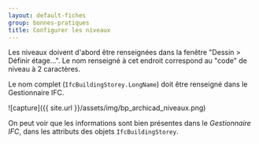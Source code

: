 ```yaml
---
layout: default-fiches
group: bonnes-pratiques
title: Configurer les niveaux
---
```


Les niveaux doivent d'abord être renseignées dans la fenêtre "Dessin > Définir étage...". Le nom renseigné à cet endroit correspond au "code" de niveau à 2 caractères.

Le nom complet (`IfcBuildingStorey.LongName`) doit être renseigné dans le Gestionnaire IFC.

![capture]({{ site.url }}/assets/img/bp_archicad_niveaux.png)

On peut voir que les informations sont bien présentes dans le *Gestionnaire IFC*, dans les attributs des objets `IfcBuildingStorey`.